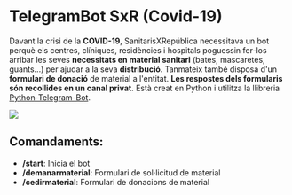 # TelegramBot SxR (Covid-19)
Davant la crisi de la **COVID-19**, SanitarisXRepública necessitava un bot perquè els centres, clíniques, residències i hospitals poguessin fer-los arribar les seves **necessitats en material sanitari** (bates, mascaretes, guants...) per ajudar a la seva **distribució**. Tanmateix també disposa d'un **formulari de donació** de material a l'entitat. **Les respostes dels formularis són recollides en un canal privat**. Està creat en Python i utilitza la llibreria [Python-Telegram-Bot](https://github.com/python-telegram-bot/python-telegram-bot).

![](img/mockup.png)

## Comandaments:

 - **/start**: Inicia el bot
 - **/demanarmaterial**: Formulari de sol·licitud de material
 - **/cedirmaterial**: Formulari de donacions de material
